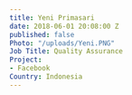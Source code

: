 ```yaml
---
title: Yeni Primasari
date: 2018-06-01 20:08:00 Z
published: false
Photo: "/uploads/Yeni.PNG"
Job Title: Quality Assurance
Project:
- Facebook
Country: Indonesia
---
```


